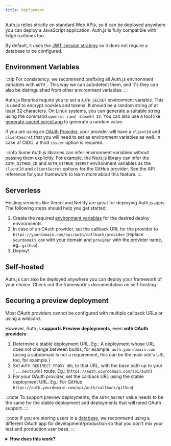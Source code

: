 ```yaml
---
title: Deployment
---
```


Auth.js relies strictly on standard Web APIs, so it can be deployed anywhere you can deploy a JavaScript application. Auth.js is fully compatible with Edge runtimes too.

By default, it uses the [JWT session strategy](/concepts/session-strategies#jwt) so it does not require a database to be configured.

## Environment Variables

:::tip
For consistency, we recommend prefixing all Auth.js environment variables with `AUTH_`. This way we can autodetect them, and it's they can also be distinguished from other environment variables.
:::

Auth.js libraries require you to set a `AUTH_SECRET` environment variable. This is used to encrypt cookies and tokens. It should be a random string of at least 32 characters. On Linux systems, you can generate a suitable string using the command `openssl rand -base64 32`. You can also use a tool like [generate-secret.vercel.app](https://generate-secret.vercel.app/32) to generate a random value.

If you are using an [OAuth Provider](/getting-started/providers), your provider will have a `clientId` and `clientSecret` that you will need to set as environment variables as well. In case of OIDC, a third `issuer` option is required.

:::info
Some Auth.js libraries can infer environment variables without passing them explicitly. For example, the Next.js library can infer the `AUTH_GITHUB_ID` and `AUTH_GITHUB_SECRET` environment variables as the `clientId` and `clientSecret` options for the GitHub provider. See the API reference for your framework to learn more about this feature.
:::

## Serverless

Hosting services like Vercel and Netlify are great for deploying Auth.js apps. The following steps should help you get started:

1. Create the required [environment variebles](#environment-variables) for the desired deploy environments.
2. In case of an OAuth provider, set the callback URL for the provider to `https://yourdomain.com/api/auth/callback/provider` (replace `yourdomain.com` with your domain and `provider` with the provider name, eg.: `github`).
3. Deploy!

## Self-hosted

Auth.js can also be deployed anywhere you can deploy your framework of your choice. Check out the framework's documentation on self-hosting.

## Securing a preview deployment

Most OAuth providers cannot be configured with multiple callback URLs or using a wildcard.

However, Auth.js **supports Preview deployments**, even **with OAuth providers**:

1. Determine a stable deployment URL. Eg.: A deployment whose URL does not change between builds, for example. `auth.yourdomain.com` (using a subdomain is not a requirement, this can be the main site's URL too, for example.)
2. Set `AUTH_REDIRECT_PROXY_URL` to that URL, with the base path up to your `[...nextauth]` route. Eg.: (`https://auth.yourdomain.com/api/auth`)
3. For your OAuth provider, set the callback URL using the stable deployment URL. Eg.: For GitHub `https://auth.yourdomain.com/api/auth/callback/github`)

:::note
To support preview deployments, the `AUTH_SECRET` value needs to be the same for the stable deployment and deployments that will need OAuth support.
:::

:::note
If you are storing users in a [database](reference/adapters), we recommend using a different OAuth app for development/production so that you don't mix your test and production user base.
:::

<details>
<summary>
<b>How does this work?</b>
</summary>
To support preview deployments, Auth.js uses the stable deployment URL as a redirect proxy server.

It will redirect the OAuth callback request to the preview deployment URL, but only when the `AUTH_REDIRECT_PROXY_URL` environment variable is set. The stable deployment can still act as a regular app.

When a user initiates an OAuth sign-in flow on a preview deployment, we save its URL in the `state` query parameter but set the `redirect_uri` to the stable deployment.

Then, the OAuth provider will redirect the user to the stable deployment, which then will verify the `state` parameter and redirect the user to the preview deployment URL if the `state` is valid. This is secured by relying on the same server-side `AUTH_SECRET` for the stable deployment and the preview deployment.

See also:

<ul>
<li><a href="https://www.ietf.org/rfc/rfc6749.html#section-4.1.1">OAuth 2.0 specification: `state` query parameter</a></li>
</ul>
</details>
